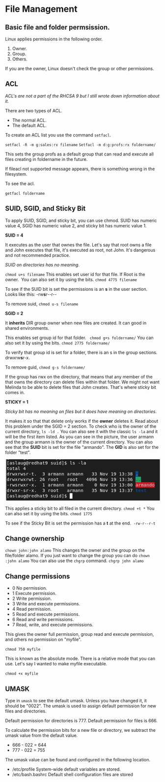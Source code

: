 # File Management

## Basic file and folder permsission.

Linux applies permissions in the following order.

1. Owner.
2. Group.
3. Others.

If you are the owner, Linux doesn't check the group or other permissions.

## ACL

*ACL's are not a part of the RHCSA 9 but I still wrote down information about it.*

There are two types of ACL.    
-   The normal ACL. 
-   The default ACL. 

To create an ACL list you use the command ``setfacl``. 

``setfacl -R -m g:sales:rx filename``
``Setfacl -m d:g:profs:rx foldername/``

This sets the group profs as a default group that can read and execute all files creating in foldername in the future.

If fileacl not supported message appears, there is something wrong in the filesystem.

To see the acl.

``getfacl foldername``

## SUID, SGID, and Sticky Bit 

To apply SUID, SGID, and sticky bit, you can use chmod. SUID has numeric value 4, SGID has numeric value 2, and sticky bit has numeric value 1. 

**SUID = 4**

It executes as the user that ownes the file. Let's say that root owns a file and John executes that file, it's executed as root, not John. It's dangerous and not recommended practice.

*SUID on directories has no meaning*.  

``chmod u+s filename`` This enables set user id for that file. If Root is the owner. 
You can also set it by using the bits. ``chmod 4775 filename``

To see if the SUID bit is set the permissions is an **s** in the user section.
Looks like this: -rw**s**r--r--

To remove suid, ``chmod u-s filename``

**SGID = 2**

It **inherits** DIR group owner when new files are created. It can good in shared environments.

This enables set group id for that folder.  
``chmod g+s foldername/``
You can also set it by using the bits. ``chmod 2775 foldername/``

To verify that group id is set for a folder, there is an s in the group sections.
drwxrw**s**r-x.

To remove guid, ``chmod g-s foldername/``

If the group has rwx on the directory, that means that any member of the that owns the directory can delete files within that folder. We might not want Melinda to be able to delete files that John creates. That's where sticky bit comes in.

**STICKY = 1** 

*Sticky bit has no meaning on files but it does have meaning on directories*. 

It makes it so that that delete only works if the **owner** deletes it. Read about this problem under the SGID = 2 section. To check who is the owner of the current directory, ``ls -ld .`` You can also see it with the classic ``ls -la`` and it will be the first item listed. As you can see in the picture, the user armann and the group armann is the owner of the current directory. You can also see that the **SUID** bit is set for the file "armando". The **GID** is also set for the folder "test".

![Directory owner](pictures/directory-owner.png)


This applies a sticky bit to all filed in the current directory.
``chmod +t *``
You can also set it by using the bits. ``chmod 1775 ``

To see if the Sticky Bit is set the permission has a **t** at the end. 
``-rw-r--r-t``

## Change ownership

``chown john:john alamo``
This changes the owner and the group on the file/folder alamo.
If you just want to change the group you can do ``chown :john alamo``
You can also use the ``chgrp`` command. ``chgrp john alamo``

## Change permissions

-   0 No permission.
-   1 Execute permission.
-   2 Write permission.
-   3 Write and execute permissions.
-   4 Read permission.
-   5 Read and execute permissions.
-   6 Read and write permissions.
-   7 Read, write, and execute permissions.

This gives the owner full permission, group read and execute permission, and others no permission on "myfile".

``chmod 750 myfile``

This is known as the absolute mode. There is a relative mode that you can use. Let's say I wanted to make myfile executable.

``chmod +x myfile``

## UMASK

Type in ``umask`` to see the default umask. Unless you have changed it, it should be "0022". The umask is used to assign default permission for new files and directories.

Default permission for directories is 777. Default permission for files is 666.

To calculate the permission bits for a new file or directory, we subtract the umask value from the default value.

-   666 - 022 = 644
-   777 - 022 = 755

The umask value can be found and configured in the following location.
-   /etc/profile System-wide default variables are stored.
-   /etc/bash.bashrc Default shell configuration files are stored
